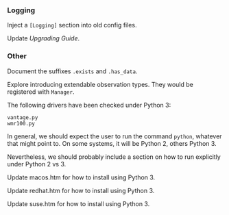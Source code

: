 ### Logging
Inject a `[Logging]` section into old config files.

Update *Upgrading Guide*.

### Other
Document the suffixes `.exists` and `.has_data`.

Explore introducing extendable observation types. They would be registered
with `Manager`.

The following drivers have been checked under Python 3:

```
vantage.py
wmr100.py
```

In general, we should expect the user to run the command `python`, whatever that might
point to. On some systems, it will be Python 2, others Python 3.

Nevertheless, we should probably include a section on how to run explicitly under 
Python 2 vs 3.

Update macos.htm for how to install using Python 3.

Update redhat.htm for how to install using Python 3.

Update suse.htm for how to install using Python 3.